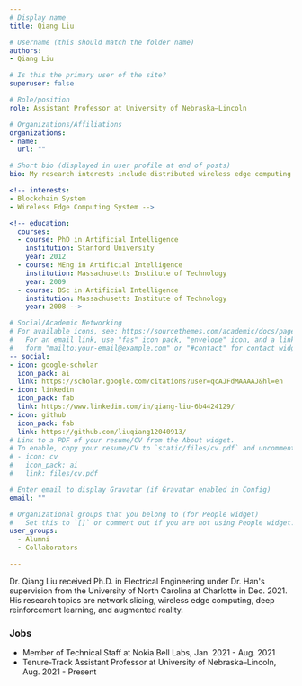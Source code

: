 ```yaml
---
# Display name
title: Qiang Liu

# Username (this should match the folder name)
authors:
- Qiang Liu

# Is this the primary user of the site?
superuser: false

# Role/position
role: Assistant Professor at University of Nebraska–Lincoln

# Organizations/Affiliations
organizations:
- name: 
  url: ""

# Short bio (displayed in user profile at end of posts)
bio: My research interests include distributed wireless edge computing and blockchain systems.

<!-- interests:
- Blockchain System 
- Wireless Edge Computing System -->

<!-- education:
  courses:
  - course: PhD in Artificial Intelligence
    institution: Stanford University
    year: 2012
  - course: MEng in Artificial Intelligence
    institution: Massachusetts Institute of Technology
    year: 2009
  - course: BSc in Artificial Intelligence
    institution: Massachusetts Institute of Technology
    year: 2008 -->

# Social/Academic Networking
# For available icons, see: https://sourcethemes.com/academic/docs/page-builder/#icons
#   For an email link, use "fas" icon pack, "envelope" icon, and a link in the
#   form "mailto:your-email@example.com" or "#contact" for contact widget.
-- social:
- icon: google-scholar
  icon_pack: ai
  link: https://scholar.google.com/citations?user=qcAJFdMAAAAJ&hl=en
- icon: linkedin
  icon_pack: fab
  link: https://www.linkedin.com/in/qiang-liu-6b4424129/
- icon: github
  icon_pack: fab
  link: https://github.com/liuqiang12040913/
# Link to a PDF of your resume/CV from the About widget.
# To enable, copy your resume/CV to `static/files/cv.pdf` and uncomment the lines below.
# - icon: cv
#   icon_pack: ai
#   link: files/cv.pdf

# Enter email to display Gravatar (if Gravatar enabled in Config)
email: ""

# Organizational groups that you belong to (for People widget)
#   Set this to `[]` or comment out if you are not using People widget.
user_groups:
  - Alumni
  - Collaborators

---
```

Dr. Qiang Liu received Ph.D. in Electrical Engineering under Dr. Han's supervision from the University of North Carolina at Charlotte in Dec. 2021. His research topics are network slicing, wireless edge computing, deep reinforcement learning, and augmented reality. 

### Jobs

* Member of Technical Staff at Nokia Bell Labs, Jan. 2021 - Aug. 2021
* Tenure-Track Assistant Professor at University of Nebraska–Lincoln, Aug. 2021 - Present

